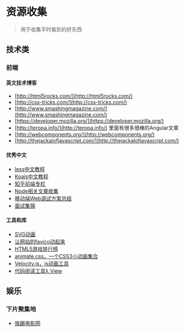 # 资源收集

> 用于收集平时看到的好东西

## 技术类

### 前端

#### 英文技术博客

* [http://html5rocks.com/](http://html5rocks.com/)
* [http://css-tricks.com/](http://css-tricks.com/)
* [http://www.smashingmagazine.com/](http://www.smashingmagazine.com/)
* [https://developer.mozilla.org/](https://developer.mozilla.org/)
* [http://teropa.info/](http://teropa.info/) 里面有很多很棒的Angular文章
* [http://webcomponents.org/](http://webcomponents.org/) 
* [http://thejackalofjavascript.com/](http://thejackalofjavascript.com/)

#### 优秀中文

* [less中文教程](http://less.bootcss.com/)
* [Koajs中文教程](http://koa.rednode.cn/)
* [知乎前端专栏](http://zhuanlan.zhihu.com/FrontendMagazine)
* [Node相关文章收集](https://github.com/dailyNode/node-daily)
* [移动端Web调试方案总结](http://yujiangshui.com/multidevice-frontend-debug/)
* [面试集锦](http://segmentfault.com/blog/trigkit4/1190000002562454?utm_source=Weibo&utm_medium=shareLink&utm_campaign=socialShare)

#### 工具和库

* [SVG动画](http://maxwellito.github.io/vivus/)
* [让网站的favico动起来](http://lab.ejci.net/favico.js/)
* [HTML5游戏排行榜](http://html5gameengine.com/)
* [animate.css，一个CSS3小动画集合](http://daneden.github.io/animate.css/)
* [Velocity.js，js动画工具](http://julian.com/research/velocity/)
* [代码阅读工具λ View](http://www.miaodeli.com/lambda/)

## 娱乐

### 下片聚集地

* [挨踢电影网](http://www.itosx.com/)
